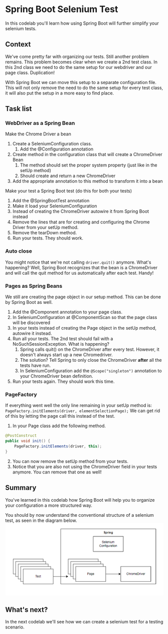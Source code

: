 # Spring Boot Selenium Test

In this codelab you'll learn how using Spring Boot will further simplify your selenium tests.

## Context
We've come pretty far with organizing our tests. Still another problem remains.
This problem becomes clear when we create a 2nd test class.
In this 2nd class we need to do the same setup for our webdriver and our page class. Duplication!

With Spring Boot we can move this setup to a separate configuration file. 
This will not only remove the need to do the same setup for every test class, it will also put the setup in a more easy to find place.

## Task list
### WebDriver as a Spring Bean
Make the Chrome Driver a bean
1. Create a SeleniumConfiguration class.
   1. Add the @Configuration annotation
2. Create method in the configuration class that will create a ChromeDriver Bean
   1. The method should set the proper system property (just like in the setUp method)
   2. Should create and return a new ChromeDriver
3. Add the appropriate annotation to this method to transform it into a bean

Make your test a Spring Boot test (do this for both your tests)
1. Add the @SpringBootTest annotation
2. Make it load your SeleniumConfiguration
3. Instead of creating the ChromeDriver autowire it from Spring Boot instead
4. Remove the lines that are for creating and configuring the Chrome Driver from your setUp method.
5. Remove the tearDown method.
6. Run your tests. They should work.

### Auto close
You might notice that we're not calling `driver.quit()` anymore. What's happening?
Well, Spring Boot recognizes that the bean is a ChromeDriver and will call the quit method for us automatically after each test. 
Handy!

### Pages as Spring Beans
We still are creating the page object in our setup method. This can be done by Spring Boot as well.

1. Add the @Component annotation to your page class.
2. In SeleniumConfiguration at @ComponentScan so that the page class will be discovered
3. In your tests instead of creating the Page object in the setUp method, autowire it instead.
4. Run all your tests. The 2nd test should fail with a NoSuchSessionException. What is happening?
   1. Spring calls quit() on the ChromeDriver after every test. However, it doesn't always start up a new Chromedriver.
   2. The solution? Tell Spring to only close the ChromeDriver **after** all the tests have run.
   3. In SeleniumConfiguration add the `@Scope("singleton")` annotation to your ChromeDriver bean definition.
5. Run your tests again. They should work this time.


### PageFactory
If everything went well the only line remaining in your setUp method is: `PageFactory.initElements(driver, elementSelectionPage);`
We can get rid of this by letting the page call this instead of the test.
1. In your Page class add the following method.
```java
@PostConstruct 
public void init() {
    PageFactory.initElements(driver, this);
}
```
2. You can now remove the setUp method from your tests.
3. Notice that you are also not using the ChromeDriver field in your tests anymore. You can remove that one as well!

## Summary

You've learned in this codelab how Spring Boot will help you to organize your configuration a more structured way.

You should by now understand the conventional structure of a selenium test, as seen in the diagram below.
![selenium overview](overview.png)

## What's next?

In the next codelab we'll see how we can create a selenium test for a testing scenario.
